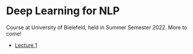 # Deep Learning for NLP 

Course at University of Bielefeld, held in Summer Semester 2022.
More to come!


- [Lecture 1](slides/01_kickoff_2022.pdf)
